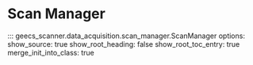# Scan Manager

::: geecs_scanner.data_acquisition.scan_manager.ScanManager
    options:
      show_source: true
      show_root_heading: false
      show_root_toc_entry: true
      merge_init_into_class: true
